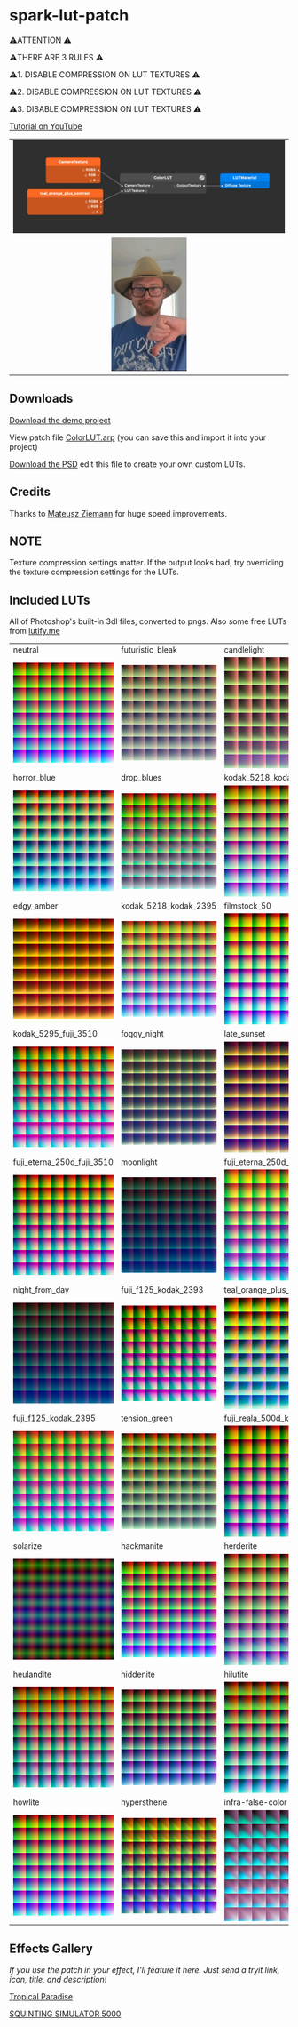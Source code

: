 # spark-lut-patch

⚠️ATTENTION ⚠️

⚠️THERE ARE 3 RULES ⚠️

⚠️1. DISABLE COMPRESSION ON LUT TEXTURES ⚠️

⚠️2. DISABLE COMPRESSION ON LUT TEXTURES ⚠️

⚠️3. DISABLE COMPRESSION ON LUT TEXTURES ⚠️

[Tutorial on YouTube](https://www.youtube.com/watch?v=lxF-ecbkbr4)

|      |
| :--: |
|![patch editor example](./demo-assets/patches.png)|
| <img src="./demo-assets/luts-good.gif" height="240"> |

## Downloads

[Download the demo project](https://github.com/positlabs/spark-lut-patch/archive/master.zip)

View patch file [ColorLUT.arp](https://raw.githubusercontent.com/positlabs/spark-lut-patch/master/patches/FastColorLUT.arp) (you can save this and import it into your project)

[Download the PSD](./luts.psd) edit this file to create your own custom LUTs.

## Credits

Thanks to [Mateusz Ziemann](https://www.facebook.com/infectedwirus) for huge speed improvements.

## NOTE

Texture compression settings matter. If the output looks bad, try overriding the texture compression settings for the LUTs.

## Included LUTs

All of Photoshop's built-in 3dl files, converted to pngs. Also some free LUTs from [lutify.me](https://lutify.me)

|               |               |               |
| ------------- | ------------- | ------------- |
| neutral  | futuristic_bleak  | candlelight |
| <img src="./textures/neutral.png" width="200" />  | <img src="./textures/futuristic_bleak.png" width="200" /> | <img src="./textures/candlelight.png" width="200" /> |
| horror_blue | drop_blues | kodak_5218_kodak_2383 |
| <img src="./textures/horror_blue.png" width="200" /> | <img src="./textures/drop_blues.png" width="200" /> | <img src="./textures/kodak_5218_kodak_2383.png" width="200" />
| edgy_amber | kodak_5218_kodak_2395 | filmstock_50 |
| <img src="./textures/edgy_amber.png" width="200" /> | <img src="./textures/kodak_5218_kodak_2395.png" width="200" /> | <img src="./textures/filmstock_50.png" width="200" /> |
| kodak_5295_fuji_3510 | foggy_night | late_sunset |
| <img src="./textures/kodak_5295_fuji_3510.png" width="200" /> | <img src="./textures/foggy_night.png" width="200" /> | <img src="./textures/late_sunset.png" width="200" /> |
| fuji_eterna_250d_fuji_3510 | moonlight | fuji_eterna_250d_kodak_2395 |
| <img src="./textures/fuji_eterna_250d_fuji_3510.png" width="200" /> | <img src="./textures/moonlight.png" width="200" /> | <img src="./textures/fuji_eterna_250d_kodak_2395.png" width="200" /> |
| night_from_day | fuji_f125_kodak_2393 | teal_orange_plus_contrast |
| <img src="./textures/night_from_day.png" width="200" /> | <img src="./textures/fuji_f125_kodak_2393.png" width="200" /> | <img src="./textures/teal_orange_plus_contrast.png" width="200" /> |
| fuji_f125_kodak_2395 | tension_green | fuji_reala_500d_kodak_2393 |
|<img src="./textures/fuji_f125_kodak_2395.png" width="200" /> | <img src="./textures/tension_green.png" width="200" /> | <img src="./textures/fuji_reala_500d_kodak_2393.png" width="200" /> |
| solarize | hackmanite | herderite |
| <img src="./textures/solarize.png" width="200" /> | <img src="./textures/hackmanite.png" width="200" /> | <img src="./textures/herderite.png" width="200" /> |
| heulandite | hiddenite | hilutite |
| <img src="./textures/heulandite.png" width="200" /> | <img src="./textures/hiddenite.png" width="200" /> | <img src="./textures/hilutite.png" width="200" /> |
| howlite | hypersthene | infra-false-color |
| <img src="./textures/howlite.png" width="200" /> | <img src="./textures/hypersthene.png" width="200" /> | <img src="./textures/infra-false-color.png" width="200" /> |


## Effects Gallery

*If you use the patch in your effect, I'll feature it here. Just send a tryit link, icon, title, and description!*

[Tropical Paradise](https://www.instagram.com/a/r/?effect_id=347715922614800)

[SQUINTING SIMULATOR 5000](www.facebook.com/fbcameraeffects/tryit/2318357045084194/)
